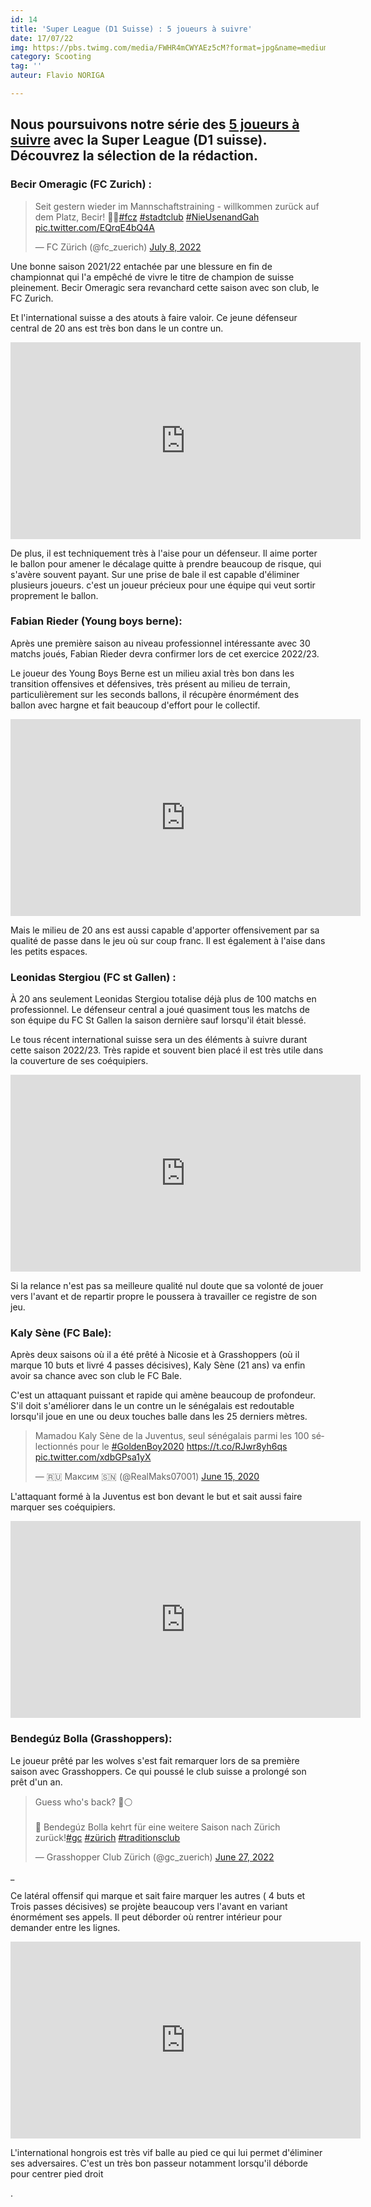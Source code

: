 ```yaml
---
id: 14
title: 'Super League (D1 Suisse) : 5 joueurs à suivre'
date: 17/07/22
img: https://pbs.twimg.com/media/FWHR4mCWYAEz5cM?format=jpg&name=medium
category: Scooting
tag: ''
auteur: Flavio NORIGA

---
```

## Nous poursuivons notre série des [5 joueurs à suivre](https://flash-football.fr/actu/5-joueurs-a-suivre-en-liga-i/ "5 joueurs à suivre en Superliga (D1 Roumanie)") avec la Super League (D1 suisse). Découvrez la sélection de la rédaction.

### Becir Omeragic (FC Zurich) :

<blockquote class="twitter-tweet"><p lang="de" dir="ltr">Seit gestern wieder im Mannschaftstraining - willkommen zurück auf dem Platz, Becir! 💪🏽<a href="https://twitter.com/hashtag/fcz?src=hash&ref_src=twsrc%5Etfw">#fcz</a> <a href="https://twitter.com/hashtag/stadtclub?src=hash&ref_src=twsrc%5Etfw">#stadtclub</a> <a href="https://twitter.com/hashtag/NieUsenandGah?src=hash&ref_src=twsrc%5Etfw">#NieUsenandGah</a> <a href="https://t.co/EQrqE4bQ4A">pic.twitter.com/EQrqE4bQ4A</a></p>— FC Zürich (@fc_zuerich) <a href="https://twitter.com/fc_zuerich/status/1545384693889122304?ref_src=twsrc%5Etfw">July 8, 2022</a></blockquote> <script async src="https://platform.twitter.com/widgets.js" charset="utf-8"></script>

Une bonne saison 2021/22 entachée par une blessure en fin de championnat qui l'a empêché de vivre le titre de champion de suisse pleinement. Becir Omeragic sera revanchard cette saison avec son club, le FC Zurich.

Et l'international suisse a des atouts à faire valoir. Ce jeune défenseur central de 20 ans est très bon dans le un contre un.

<iframe width="560" height="315" src="https://www.youtube.com/embed/Es1axU1Bk7g?start=22" title="YouTube video player" frameborder="0" allow="accelerometer; autoplay; clipboard-write; encrypted-media; gyroscope; picture-in-picture" allowfullscreen></iframe>

De plus, il est techniquement très à l'aise pour un défenseur. Il aime porter le ballon pour amener le décalage quitte à prendre beaucoup de risque, qui s'avère souvent payant. Sur une prise de bale il est capable d'éliminer plusieurs joueurs. c'est un joueur précieux pour une équipe qui veut sortir proprement le ballon.

### Fabian Rieder (Young boys berne):

Après une première saison au niveau professionnel intéressante avec 30 matchs joués, Fabian Rieder devra confirmer lors de cet exercice 2022/23.

Le joueur des Young Boys Berne est un milieu axial très bon dans les transition offensives et défensives, très présent au milieu de terrain, particulièrement sur les seconds ballons, il récupère énormément des ballon avec hargne et fait beaucoup d'effort pour le collectif.

<iframe width="560" height="315" src="https://www.youtube.com/embed/AsQTYjATlGc" title="YouTube video player" frameborder="0" allow="accelerometer; autoplay; clipboard-write; encrypted-media; gyroscope; picture-in-picture" allowfullscreen></iframe>

Mais le milieu de 20 ans est aussi capable d'apporter offensivement par sa qualité de passe dans le jeu où sur coup franc. Il est également à l'aise dans les petits espaces.

### Leonidas Stergiou (FC st Gallen) :

À 20 ans seulement Leonidas Stergiou totalise déjà plus de 100 matchs en professionnel. Le défenseur central a joué quasiment tous les matchs de son équipe du FC St Gallen la saison dernière sauf lorsqu'il était blessé.

Le tous récent international suisse sera un des éléments à suivre durant cette saison 2022/23. Très rapide et souvent bien placé il est très utile dans la couverture de ses coéquipiers.

<iframe width="560" height="315" src="https://www.youtube.com/embed/xCJ6G5GEnDg?start=22" title="YouTube video player" frameborder="0" allow="accelerometer; autoplay; clipboard-write; encrypted-media; gyroscope; picture-in-picture" allowfullscreen></iframe>

Si la relance n'est pas sa meilleure qualité nul doute que sa volonté de jouer vers l'avant et de repartir propre le poussera à travailler ce registre de son jeu.

### Kaly Sène (FC Bale):

Après deux saisons où il a été prêté à Nicosie et à Grasshoppers (où il marque 10 buts et livré 4 passes décisives), Kaly Sène (21 ans) va enfin avoir sa chance avec son club le FC Bale.

C'est un attaquant puissant et rapide qui amène beaucoup de profondeur. S'il doit s'améliorer dans le un contre un le sénégalais est redoutable lorsqu'il joue en une ou deux touches balle dans les 25 derniers mètres.

<blockquote class="twitter-tweet"><p lang="fr" dir="ltr">Mamadou Kaly Sène de la Juventus, seul sénégalais parmi les 100 sélectionnés pour le <a href="https://twitter.com/hashtag/GoldenBoy2020?src=hash&ref_src=twsrc%5Etfw">#GoldenBoy2020</a> <a href="https://t.co/RJwr8yh6qs">https://t.co/RJwr8yh6qs</a> <a href="https://t.co/xdbGPsa1yX">pic.twitter.com/xdbGPsa1yX</a></p>— 🇷🇺 Максим 🇸🇳 (@RealMaks07001) <a href="https://twitter.com/RealMaks07001/status/1272583551746289664?ref_src=twsrc%5Etfw">June 15, 2020</a></blockquote> <script async src="https://platform.twitter.com/widgets.js" charset="utf-8"></script>

L'attaquant formé à la Juventus est bon devant le but et sait aussi faire marquer ses coéquipiers.

<iframe width="560" height="315" src="https://www.youtube.com/embed/EfQ4exbuzzM" title="YouTube video player" frameborder="0" allow="accelerometer; autoplay; clipboard-write; encrypted-media; gyroscope; picture-in-picture" allowfullscreen></iframe>

### Bendegúz Bolla (Grasshoppers):

Le joueur prêté par les wolves s'est fait remarquer lors de sa première saison avec Grasshoppers. Ce qui poussé le club suisse a prolongé son prêt d'un an.

<blockquote class="twitter-tweet"><p lang="de" dir="ltr">Guess who's back? 🔵⚪<br><br>📝 Bendegúz Bolla kehrt für eine weitere Saison nach Zürich zurück!<a href="https://twitter.com/hashtag/gc?src=hash&ref_src=twsrc%5Etfw">#gc</a> <a href="https://twitter.com/hashtag/z%C3%BCrich?src=hash&ref_src=twsrc%5Etfw">#zürich</a> <a href="http_://twitter.com/hashtag/traditionsclub?src=hash&ref_src=twsrc%5Etfw__">#traditionsclub</a></p>— Grasshopper Club Zürich (@gc_zuerich) <a href="https://twitter.com/gc_zuerich/status/1541360855912169472?ref_src=twsrc%5Etfw">June 27, 2022</a></blockquote> <script async src="https://platform.twitter.com/widgets.js" charset="utf-8"></script>_

Ce latéral offensif qui marque et sait faire marquer les autres ( 4 buts et Trois passes décisives) se projète beaucoup vers l'avant en variant énormément ses appels. Il peut déborder où rentrer intérieur pour demander entre les lignes.

<iframe width="560" height="315" src="https://www.youtube.com/embed/ZEMB9GMTtoY" title="YouTube video player" frameborder="0" allow="accelerometer; autoplay; clipboard-write; encrypted-media; gyroscope; picture-in-picture" allowfullscreen></iframe>

L'international hongrois est très vif balle au pied ce qui lui permet d'éliminer ses adversaires. C'est un très bon passeur notamment lorsqu'il déborde pour centrer pied droit

.